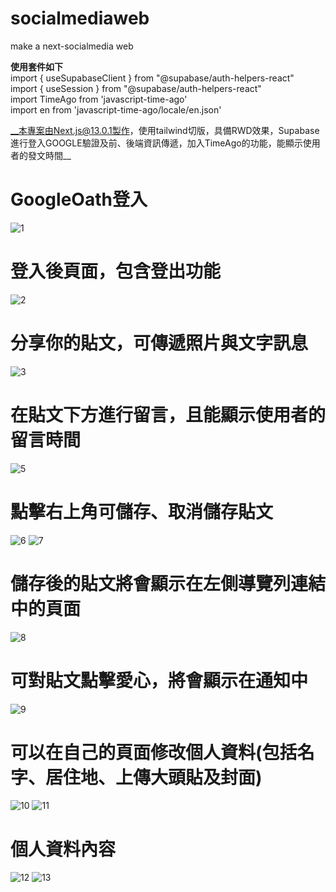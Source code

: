 # socialmediaweb
make a next-socialmedia web

__使用套件如下__  
import { useSupabaseClient } from "@supabase/auth-helpers-react"    
import { useSession } from "@supabase/auth-helpers-react"    
import TimeAgo from 'javascript-time-ago'  
import en from 'javascript-time-ago/locale/en.json'  

  
  __本專案由Next.js@13.0.1製作，使用tailwind切版，具備RWD效果，Supabase進行登入GOOGLE驗證及前、後端資訊傳遞，加入TimeAgo的功能，能顯示使用者的發文時間__  
  
  # GoogleOath登入  
  ![1](https://github.com/jeff50508/socialmediaweb/assets/111333990/1b72fbaa-d147-4fc7-b8bf-8c8a1983eefa)
  
  
  # 登入後頁面，包含登出功能
  ![2](https://github.com/jeff50508/socialmediaweb/assets/111333990/8ba68d14-dc2c-45cf-8560-2bc6f657f75b)

  
  # 分享你的貼文，可傳遞照片與文字訊息
  ![3](https://github.com/jeff50508/socialmediaweb/assets/111333990/6996375e-029d-46ad-8f23-14d5139f4fbe)

  
  # 在貼文下方進行留言，且能顯示使用者的留言時間
  ![5](https://github.com/jeff50508/socialmediaweb/assets/111333990/9dcabb75-3016-4142-97d8-38dc0a4e2712)
  
  
  # 點擊右上角可儲存、取消儲存貼文
  ![6](https://github.com/jeff50508/socialmediaweb/assets/111333990/16be76c9-8ef6-4cdd-9089-07bbedffe956)
  ![7](https://github.com/jeff50508/socialmediaweb/assets/111333990/bbb61be0-f082-4594-8318-5a2410947bf1)
  
  
  # 儲存後的貼文將會顯示在左側導覽列連結中的頁面
  ![8](https://github.com/jeff50508/socialmediaweb/assets/111333990/634a4053-dea2-418c-8a95-2de04d674f32)
  
  
  # 可對貼文點擊愛心，將會顯示在通知中
  ![9](https://github.com/jeff50508/socialmediaweb/assets/111333990/ab79db1d-6df7-484f-97d6-c70277ff1189)
  
  
  # 可以在自己的頁面修改個人資料(包括名字、居住地、上傳大頭貼及封面)
  ![10](https://github.com/jeff50508/socialmediaweb/assets/111333990/d52913c3-1faf-43d9-a086-326e45b3bb51)
  ![11](https://github.com/jeff50508/socialmediaweb/assets/111333990/4e158f5b-db92-4571-9b7c-19238a6b0b40)
  
  
  # 個人資料內容
  ![12](https://github.com/jeff50508/socialmediaweb/assets/111333990/385e2955-addc-4011-b5d3-a009cfcdc841)
  ![13](https://github.com/jeff50508/socialmediaweb/assets/111333990/37b5b635-4fb7-441c-a393-fb6e94858e1c)
  
